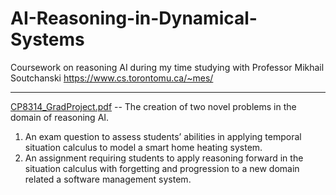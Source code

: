 # AI-Reasoning-in-Dynamical-Systems
Coursework on reasoning AI during my time studying with Professor Mikhail Soutchanski https://www.cs.torontomu.ca/~mes/

---

[CP8314_GradProject.pdf](CP8314_GradProject.pdf) -- The creation of two novel problems in the domain of reasoning AI.
1. An exam question to assess students’ abilities in applying temporal situation calculus to model a smart home heating system.
2. An assignment requiring students to apply reasoning forward in the situation calculus with forgetting and progression to a new domain related a software management system.
